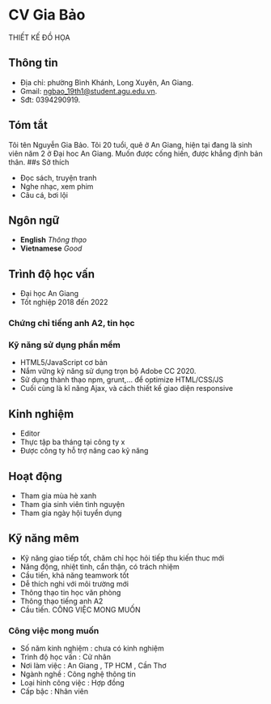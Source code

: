# CV Gia Bảo
THIẾT KẾ ĐỒ HỌA
## Thông tin
- Địa chỉ: phường Bình Khánh, Long Xuyên, An Giang.
- Gmail: ngbao_19th1@student.agu.edu.vn.
- Sđt: 0394290919.
## Tóm tắt
  Tôi tên Nguyễn Gia Bảo. Tôi 20 tuổi, quê ở An Giang, hiện tại đang là sinh viên năm 2 ở Đại hoc An Giang. Muốn được cống hiến, được khẳng định bản thân.
##s Sở thích
- Đọc sách, truyện tranh
- Nghe nhạc, xem phim
- Câu cá, bơi lội
## Ngôn ngữ
- **English**   *Thông thạo*
- **Vietnamese**   *Good*
## Trình độ học vấn 
- Đại học An Giang
- Tốt nghiệp 2018 đến 2022
### Chứng chỉ tiếng anh A2, tin học
### Kỹ năng sử dụng phần mềm
- HTML5/JavaScript cơ bản 
- Nắm vững kỹ năng sử dụng trọn bộ Adobe CC 2020.
- Sử dụng thành thạo npm, grunt,… để optimize HTML/CSS/JS 
- Cuối cùng là kĩ năng Ajax, và cách thiết kế giao diện responsive
## Kinh nghiệm
- Editor
- Thực tập ba tháng tại công ty x
- Được công ty hỗ trợ nâng cao kỹ năng
## Hoạt động
- Tham gia mùa hè xanh
- Tham gia sinh viên tình nguyện
- Tham gia ngày hội tuyển dụng
## Kỹ năng mêm
- Kỹ năng giao tiếp tốt, chăm chỉ học hỏi tiếp thu kiến thuc mới
- Năng động, nhiệt tình, cẩn thận, có trách nhiệm
- Cầu tiến, khả năng teamwork tốt
- Dễ thích nghi với môi trường mới
- Thông thạo tin học văn phòng
- Thông thạo tiếng anh A2
- Cầu tiến.
CÔNG VIỆC MONG MUỐN
### Công việc mong muốn
- Số năm kinh nghiệm : chưa có kinh nghiệm 
- Trình độ học vấn : Cử nhân 
- Nơi làm việc : An Giang , TP HCM , Cần Thơ 
- Ngành nghề : Công nghệ thông tin 
- Loại hình công việc : Hợp đồng 
- Cấp bậc : Nhân viên

